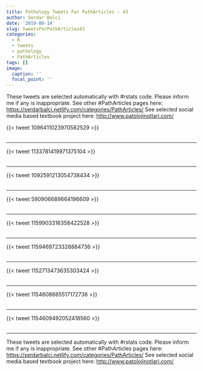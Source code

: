 ```yaml
---
title: Pathology Tweets For PathArticles - 43
author: Serdar Balci
date: '2019-08-14'
slug: tweetsForPathArticles43
categories:
  - R
  - tweets
  - pathology
  - PathArticles
tags: []
image:
  caption: ''
  focal_point: ''
---
```



These tweets are selected automatically with #rstats code. Please inform me if any is inappropriate.
See other #PathArticles pages here: https://serdarbalci.netlify.com/categories/PathArticles/ 
See selected social media based textbook project here: http://www.patolojinotlari.com/

{{< tweet 1096411023970582529 >}}
<br>
<br>
<hr>
{{< tweet 1133781419971375104 >}}
<br>
<br>
<hr>
{{< tweet 1092591213054738434 >}}
<br>
<br>
<hr>
{{< tweet 590906689664196609 >}}
<br>
<br>
<hr>
{{< tweet 1159903316358422528 >}}
<br>
<br>
<hr>
{{< tweet 1159469723328884736 >}}
<br>
<br>
<hr>
{{< tweet 1152713473635303424 >}}
<br>
<br>
<hr>
{{< tweet 1154608685517172736 >}}
<br>
<br>
<hr>
{{< tweet 1154609492052418560 >}}
<br>
<br>
<hr>


These tweets are selected automatically with #rstats code. Please inform me if any is inappropriate.
See other #PathArticles pages here: https://serdarbalci.netlify.com/categories/PathArticles/ 
See selected social media based textbook project here: http://www.patolojinotlari.com/
